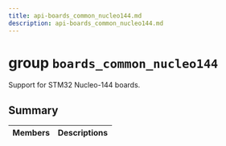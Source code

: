 ```yaml
---
title: api-boards_common_nucleo144.md
description: api-boards_common_nucleo144.md
---
```

# group `boards_common_nucleo144` 

Support for STM32 Nucleo-144 boards.

## Summary

 Members                        | Descriptions                                
--------------------------------|---------------------------------------------

